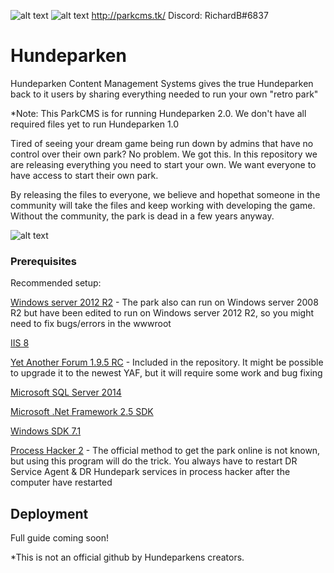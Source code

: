 
![alt text](https://i.imgur.com/FmbQCUl.png)
![alt text](https://i.imgur.com/cCiOvMV.png)
http://parkcms.tk/ Discord: RichardB#6837
                                            
                                            
# Hundeparken
Hundeparken Content Management Systems gives the true Hundeparken back to it users by sharing everything needed to run your own "retro park"

*Note: This ParkCMS is for running Hundeparken 2.0. We don't have all required files yet to run Hundeparken 1.0


Tired of seeing your dream game being run down by admins that have no control over their own park?
No problem. We got this. In this repository we are releasing everything you need to start your own. We want everyone to have access to start their own park. 

By releasing the files to everyone, we believe and hopethat someone in the community will take the files and keep working with developing the game. Without the community, the park is dead in a few years anyway.


![alt text](https://i.imgur.com/h5gqvXK.png)

### Prerequisites
Recommended setup:

[Windows server 2012 R2](https://www.microsoft.com/en-us/evalcenter/evaluate-windows-server-2012-r2) - The park also can run on Windows server 2008 R2 but have been edited to run on Windows server 2012 R2, so you might need to fix bugs/errors in the wwwroot

[IIS 8](https://docs.microsoft.com/en-us/iis/get-started/whats-new-in-iis-8/installing-iis-8-on-windows-server-2012)

[Yet Another Forum 1.9.5 RC](http://www.yetanotherforum.net/download) - Included in the repository. It might be possible to upgrade it to the newest YAF, but it will require some work and bug fixing

[Microsoft SQL Server 2014](https://www.microsoft.com/en-us/download/details.aspx?id=42299)

[Microsoft .Net Framework 2.5 SDK](https://www.microsoft.com/en-us/download/details.aspx?id=16508)

[Windows SDK 7.1](https://www.microsoft.com/en-us/download/details.aspx?id=8279)

[Process Hacker 2](https://processhacker.sourceforge.io/downloads.php) - The official method to get the park online is not known, but using this program will do the trick. You always have to restart DR Service Agent & DR Hundepark services in process hacker after the computer have restarted


## Deployment
Full guide coming soon!

*This is not an official github by Hundeparkens creators. 
